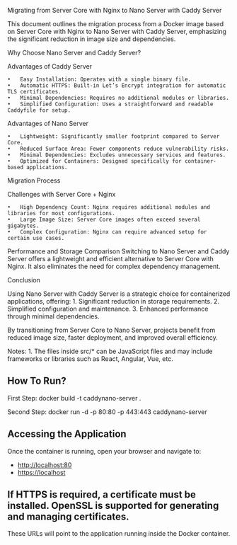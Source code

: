 Migrating from Server Core with Nginx to Nano Server with Caddy Server

This document outlines the migration process from a Docker image based on Server Core with Nginx to Nano Server with Caddy Server, emphasizing the significant reduction in image size and dependencies.

Why Choose Nano Server and Caddy Server?

Advantages of Caddy Server

	•	Easy Installation: Operates with a single binary file.
	•	Automatic HTTPS: Built-in Let’s Encrypt integration for automatic TLS certificates.
	•	Minimal Dependencies: Requires no additional modules or libraries.
	•	Simplified Configuration: Uses a straightforward and readable Caddyfile for setup.

Advantages of Nano Server

	•	Lightweight: Significantly smaller footprint compared to Server Core.
	•	Reduced Surface Area: Fewer components reduce vulnerability risks.
	•	Minimal Dependencies: Excludes unnecessary services and features.
	•	Optimized for Containers: Designed specifically for container-based applications.

Migration Process

Challenges with Server Core + Nginx

	•	High Dependency Count: Nginx requires additional modules and libraries for most configurations.
	•	Large Image Size: Server Core images often exceed several gigabytes.
	•	Complex Configuration: Nginx can require advanced setup for certain use cases.


Performance and Storage Comparison
Switching to Nano Server and Caddy Server offers a lightweight and efficient alternative to Server Core with Nginx. It also eliminates the need for complex dependency management.

Conclusion

Using Nano Server with Caddy Server is a strategic choice for containerized applications, offering:
	1.	Significant reduction in storage requirements.
	2.	Simplified configuration and maintenance.
	3.	Enhanced performance through minimal dependencies.

By transitioning from Server Core to Nano Server, projects benefit from reduced image size, faster deployment, and improved overall efficiency.


Notes: 
	1. The files inside src/* can be JavaScript files and may include frameworks or libraries such as React, Angular, Vue, etc.

## How To Run?
 First Step: docker build -t caddynano-server .
 
 Second Step: docker run -d -p 80:80 -p 443:443 caddynano-server

## Accessing the Application

Once the container is running, open your browser and navigate to:

- [http://localhost:80](http://localhost:80)
- [https://localhost](https://localhost)

## If HTTPS is required, a certificate must be installed. OpenSSL is supported for generating and managing certificates.
These URLs will point to the application running inside the Docker container.
